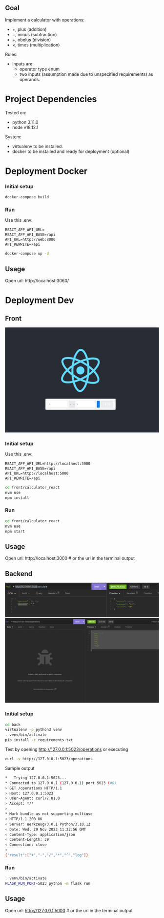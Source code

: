 ## Goal

Implement a calculator with operations:
- +, plus (addition)
- −, minus (subtraction)
- ÷, obelus (division)
- ×, times (multiplication)

Rules:
- inputs are:
  - operator type enum
  - two inputs (assumption made due to unspecified requirements) as operands.

# Project Dependencies

Tested on:
- python 3.11.0
- node v18.12.1

System:
- virtualenv to be installed.
- docker to be installed and ready for deployment (optional)

# Deployment Docker

### Initial setup
```bash
docker-compose build
```

### Run

Use this .env:
```dotenv
REACT_APP_API_URL=
REACT_APP_API_BASE=/api
API_URL=http://web:8000
API_REWRITE=/api
```

```bash
docker-compose up -d
```

## Usage

Open url: http://localhost:3060/

# Deployment Dev

## Front
![front_screenshot.png](docs%2Ffront_screenshot.png)

### Initial setup

Use this .env:
```dotenv
REACT_APP_API_URL=http://localhost:3000
REACT_APP_API_BASE=/api
API_URL=http://localhost:5000
API_REWRITE=/api
```

```bash
cd front/calculator_react
nvm use
npm install
```

### Run
```bash
cd front/calculator_react
nvm use
npm start
```

## Usage

Open url: http://localhost:3000 # or the url in the terminal output


## Backend

![Calculate endpoint](docs%2Fback_api_calculate.png)
![Operations endpoint](docs%2Fback_api_operations.png)

### Initial setup

```bash
cd back
virtualenv -p python3 venv
. venv/bin/activate
pip install -r requirements.txt
````

Test by opening http://127.0.0.1:5023/operations
or executing

```bash
curl -v http://127.0.0.1:5023/operations
````

Sample output

```bash
*   Trying 127.0.0.1:5023...
* Connected to 127.0.0.1 (127.0.0.1) port 5023 (#0)
> GET /operations HTTP/1.1
> Host: 127.0.0.1:5023
> User-Agent: curl/7.81.0
> Accept: */*
> 
* Mark bundle as not supporting multiuse
< HTTP/1.1 200 OK
< Server: Werkzeug/3.0.1 Python/3.10.12
< Date: Wed, 29 Nov 2023 11:22:56 GMT
< Content-Type: application/json
< Content-Length: 39
< Connection: close
< 
{"result":["+","-","/","*","^","log"]}
```

### Run

```bash
. venv/bin/activate
FLASK_RUN_PORT=5023 python -m flask run
```

## Usage

Open url: http://127.0.0.1:5000 # or the url in the terminal output
